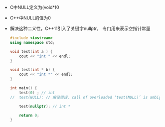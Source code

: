 * C中NULL定义为(void*)0

* C++中NULL的值为0

* 解决这种二义性，C++11引入了关键字nullptr， 专门用来表示空指针常量

  ```c++
  #include <iostream>
  using namespace std;
  
  void test(int a ) {
      cout << "int " << endl;
  }
  
  void test(int * b) {
      cout << "int *" << endl;
  }
  
  int main() {
      test(0) ; // int
  //  test(NULL); // 编译错误, call of overloaded ‘test(NULL)’ is ambiguous
  
      test(nullptr); // int *
  
      return 0;
  }
  ```

  

